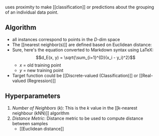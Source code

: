 uses proximity to make [[classification]] or predictions about the grouping of an individual data point.
## Algorithm
- all instances correspond to points in the $D$-dim space
- The [[nearest neighbor(s)]] are defined based on Euclidean distance:
- Sure, here's the equation converted to Markdown syntax using LaTeX: $$d_E(x, y) = \sqrt{\sum_{i=1}^{D}(x_i - y_i)^2}$$
	- $x$ = old training point
	- $y$ = new training point
- Target function could be [[Discrete-valued (Classification)]] or [[Real-valued (Regression)]]
## Hyperparameters
1. $Number\ of\ Neighbors\ (k)$: This is the $k$ value in the [[k-nearest neighbour (kNN)]] algorithm
2. $Distance\ Metric$: Distance metric to be used to compute distance between samples
	- [[Euclidean distance]]
